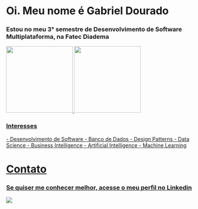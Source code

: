 <h1>Oi. Meu nome é Gabriel Dourado</h1>

<h3>Estou no meu 3° semestre de Desenvolvimento de Software Multiplataforma, na Fatec Diadema</h3>

<div>
<a href="https://github.com/gabrieldourado21">
<img loading="lazy" height="180em" src="https://github-readme-stats.vercel.app/api/top-langs/?
  username=gabrieldourado21&layout=compact&langs_count=7&theme=tokyonight"/>
<img loading="lazy" height="180em" src="https://github-readme-stats.vercel.app/api?username=gabrieldourado21&show_icons=true&theme=tokyonight&include_all_commits=true&count_private=true"/>
</div>

<div>
  <h3>Interesses</h3>
  - Desenvolvimento de Software
  - Banco de Dados
  - Design Patterns
  - Data Science
  - Business Intelligence
  - Artificial Intelligence
  - Machine Learning
</div>

<div>
  <h1>Contato</h1>
  <h3>Se quiser me conhecer melhor, acesse o meu perfil no Linkedin</h3>
  <a href="https://www.linkedin.com/in/gabrieldouradosantos/" target="_blank"><img loading="lazy" src="https://img.shields.io/badge/-LinkedIn-%230077B5?style=for-the-badge&logo=linkedin&logoColor=black" target="_blank"></a>   
</div>
